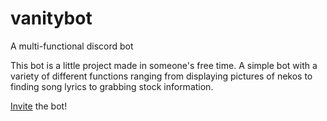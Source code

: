 # vanitybot
A multi-functional discord bot

This bot is a little project made in someone's free time.
A simple bot with a variety of different functions 
ranging from displaying pictures of nekos to finding song lyrics to grabbing stock information.

[Invite](https://discord.com/api/oauth2/authorize?client_id=1124264065221541988&permissions=534723819584&scope=bot) the bot!
